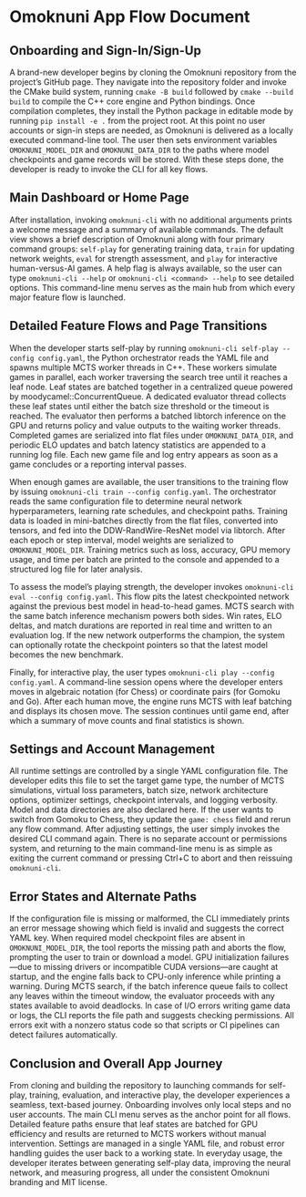 # Omoknuni App Flow Document

## Onboarding and Sign-In/Sign-Up
A brand-new developer begins by cloning the Omoknuni repository from the project’s GitHub page. They navigate into the repository folder and invoke the CMake build system, running `cmake -B build` followed by `cmake --build build` to compile the C++ core engine and Python bindings. Once compilation completes, they install the Python package in editable mode by running `pip install -e .` from the project root. At this point no user accounts or sign-in steps are needed, as Omoknuni is delivered as a locally executed command-line tool. The user then sets environment variables `OMOKNUNI_MODEL_DIR` and `OMOKNUNI_DATA_DIR` to the paths where model checkpoints and game records will be stored. With these steps done, the developer is ready to invoke the CLI for all key flows.

## Main Dashboard or Home Page
After installation, invoking `omoknuni-cli` with no additional arguments prints a welcome message and a summary of available commands. The default view shows a brief description of Omoknuni along with four primary command groups: `self-play` for generating training data, `train` for updating network weights, `eval` for strength assessment, and `play` for interactive human-versus-AI games. A help flag is always available, so the user can type `omoknuni-cli --help` or `omoknuni-cli <command> --help` to see detailed options. This command-line menu serves as the main hub from which every major feature flow is launched.

## Detailed Feature Flows and Page Transitions
When the developer starts self-play by running `omoknuni-cli self-play --config config.yaml`, the Python orchestrator reads the YAML file and spawns multiple MCTS worker threads in C++. These workers simulate games in parallel, each worker traversing the search tree until it reaches a leaf node. Leaf states are batched together in a centralized queue powered by moodycamel::ConcurrentQueue. A dedicated evaluator thread collects these leaf states until either the batch size threshold or the timeout is reached. The evaluator then performs a batched libtorch inference on the GPU and returns policy and value outputs to the waiting worker threads. Completed games are serialized into flat files under `OMOKNUNI_DATA_DIR`, and periodic ELO updates and batch latency statistics are appended to a running log file. Each new game file and log entry appears as soon as a game concludes or a reporting interval passes.

When enough games are available, the user transitions to the training flow by issuing `omoknuni-cli train --config config.yaml`. The orchestrator reads the same configuration file to determine neural network hyperparameters, learning rate schedules, and checkpoint paths. Training data is loaded in mini-batches directly from the flat files, converted into tensors, and fed into the DDW-RandWire-ResNet model via libtorch. After each epoch or step interval, model weights are serialized to `OMOKNUNI_MODEL_DIR`. Training metrics such as loss, accuracy, GPU memory usage, and time per batch are printed to the console and appended to a structured log file for later analysis.

To assess the model’s playing strength, the developer invokes `omoknuni-cli eval --config config.yaml`. This flow pits the latest checkpointed network against the previous best model in head-to-head games. MCTS search with the same batch inference mechanism powers both sides. Win rates, ELO deltas, and match durations are reported in real time and written to an evaluation log. If the new network outperforms the champion, the system can optionally rotate the checkpoint pointers so that the latest model becomes the new benchmark.

Finally, for interactive play, the user types `omoknuni-cli play --config config.yaml`. A command-line session opens where the developer enters moves in algebraic notation (for Chess) or coordinate pairs (for Gomoku and Go). After each human move, the engine runs MCTS with leaf batching and displays its chosen move. The session continues until game end, after which a summary of move counts and final statistics is shown.

## Settings and Account Management
All runtime settings are controlled by a single YAML configuration file. The developer edits this file to set the target game type, the number of MCTS simulations, virtual loss parameters, batch size, network architecture options, optimizer settings, checkpoint intervals, and logging verbosity. Model and data directories are also declared here. If the user wants to switch from Gomoku to Chess, they update the `game: chess` field and rerun any flow command. After adjusting settings, the user simply invokes the desired CLI command again. There is no separate account or permissions system, and returning to the main command-line menu is as simple as exiting the current command or pressing Ctrl+C to abort and then reissuing `omoknuni-cli`.

## Error States and Alternate Paths
If the configuration file is missing or malformed, the CLI immediately prints an error message showing which field is invalid and suggests the correct YAML key. When required model checkpoint files are absent in `OMOKNUNI_MODEL_DIR`, the tool reports the missing path and aborts the flow, prompting the user to train or download a model. GPU initialization failures—due to missing drivers or incompatible CUDA versions—are caught at startup, and the engine falls back to CPU-only inference while printing a warning. During MCTS search, if the batch inference queue fails to collect any leaves within the timeout window, the evaluator proceeds with any states available to avoid deadlocks. In case of I/O errors writing game data or logs, the CLI reports the file path and suggests checking permissions. All errors exit with a nonzero status code so that scripts or CI pipelines can detect failures automatically.

## Conclusion and Overall App Journey
From cloning and building the repository to launching commands for self-play, training, evaluation, and interactive play, the developer experiences a seamless, text-based journey. Onboarding involves only local steps and no user accounts. The main CLI menu serves as the anchor point for all flows. Detailed feature paths ensure that leaf states are batched for GPU efficiency and results are returned to MCTS workers without manual intervention. Settings are managed in a single YAML file, and robust error handling guides the user back to a working state. In everyday usage, the developer iterates between generating self-play data, improving the neural network, and measuring progress, all under the consistent Omoknuni branding and MIT license.